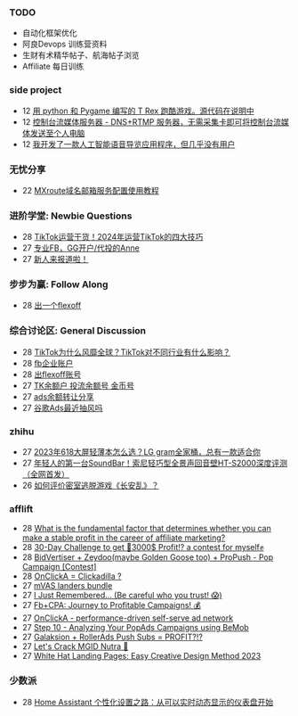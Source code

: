 ### TODO
-  自动化框架优化
-  阿良Devops 训练营资料
-  生财有术精华帖子、航海帖子浏览
-  Affiliate 每日训练

### side project
<!-- sideproject:START -->
-  12 [用 python 和 Pygame 编写的 T Rex 跑酷游戏。源代码在说明中](https://www.youtube.com/watch?v=pZySIXSelCA)
-  12 [控制台流媒体服务器 - DNS+RTMP 服务器，无需采集卡即可将控制台流媒体发送至个人电脑](https://github.com/Aioros/console-streaming-server)
-  12 [我开发了一款人工智能语音导览应用程序，但几乎没有用户](https://www.reddit.com/r/SideProject/comments/18gpp0e/ive_built_an_ai_audio_tour_app_but_have_almost_no/)<!-- sideproject:END -->


### 无忧分享
<!-- ruyo:START -->
-  22 [MXroute域名邮箱服务配置使用教程](https://51.ruyo.net/18648.html)<!-- ruyo:END -->

### 进阶学堂: Newbie Questions
<!-- advertcn1:START -->
-  28 [TikTok运营干货！2024年运营TikTok的四大技巧](https://www.advertcn.com/thread-114846-1-1.html)
-  27 [专业FB，GG开户/代投的Anne](https://www.advertcn.com/thread-114837-1-1.html)
-  27 [新人来报道啦！](https://www.advertcn.com/thread-114836-1-1.html)<!-- advertcn1:END -->

### 步步为赢: Follow Along
<!-- advertcn2:START -->
-  28 [出一个flexoff](https://www.advertcn.com/thread-114847-1-1.html)<!-- advertcn2:END -->

### 综合讨论区: General Discussion
<!-- advertcn3:START -->
-  28 [TikTok为什么风靡全球？TikTok对不同行业有什么影响？](https://www.advertcn.com/thread-114850-1-1.html)
-  28 [fb企业账户](https://www.advertcn.com/thread-114851-1-1.html)
-  28 [出flexoff账号](https://www.advertcn.com/thread-114848-1-1.html)
-  27 [TK余额户 投流余额号 金币号](https://www.advertcn.com/thread-114843-1-1.html)
-  27 [ads余额转让分享](https://www.advertcn.com/thread-114841-1-1.html)
-  27 [谷歌Ads最近抽风吗](https://www.advertcn.com/thread-114840-1-1.html)<!-- advertcn3:END -->


### zhihu
<!-- zhihu:START -->
-  27 [2023年618大屏轻薄本怎么选？LG gram全家桶，总有一款适合你](http://zhuanlan.zhihu.com/p/632641888?utm_campaign=rss&utm_medium=rss&utm_source=rss&utm_content=title)
-  27 [年轻人的第一台SoundBar！索尼轻巧型全景声回音壁HT-S2000深度评测（全网首发）](http://zhuanlan.zhihu.com/p/630990296?utm_campaign=rss&utm_medium=rss&utm_source=rss&utm_content=title)
-  26 [如何评价密室逃脱游戏《长安乱》？](http://www.zhihu.com/question/563950552/answer/3045961312?utm_campaign=rss&utm_medium=rss&utm_source=rss&utm_content=title)<!-- zhihu:END -->

### afflift
<!-- afflift:START -->
-  28 [What is the fundamental factor that determines whether you can make a stable profit in the career of affiliate marketing?](https://afflift.com/f/threads/what-is-the-fundamental-factor-that-determines-whether-you-can-make-a-stable-profit-in-the-career-of-affiliate-marketing.13047/)
-  28 [30-Day Challenge to get 🎯3000$ Profit⁉ a contest for myself✊](https://afflift.com/f/threads/30-day-challenge-to-get-%F0%9F%8E%AF3000-profit%E2%81%89-a-contest-for-myself%E2%9C%8A.9419/)
-  28 [BidVertiser + Zeydoo&lpar;maybe Golden Goose too&rpar; + ProPush - Pop Campaign [Contest]](https://afflift.com/f/threads/bidvertiser-zeydoo-maybe-golden-goose-too-propush-pop-campaign-contest.12895/)
-  28 [OnClickA = Clickadilla ?](https://afflift.com/f/threads/onclicka-clickadilla.12408/)
-  27 [mVAS landers bundle](https://afflift.com/f/threads/mvas-landers-bundle.12774/)
-  27 [I Just Remembered... &lpar;Be careful who you trust! 😱&rpar;](https://afflift.com/f/threads/i-just-remembered-be-careful-who-you-trust-%F0%9F%98%B1.13048/)
-  27 [Fb+CPA: Journey to Profitable Campaigns! 💰](https://afflift.com/f/threads/fb-cpa-journey-to-profitable-campaigns-%F0%9F%92%B0.12907/)
-  27 [OnClickA - performance-driven self-serve ad network](https://afflift.com/f/threads/onclicka-performance-driven-self-serve-ad-network.10316/)
-  27 [Step 10 - Analyzing Your PopAds Campaigns using BeMob](https://afflift.com/f/threads/step-10-analyzing-your-popads-campaigns-using-bemob.2947/)
-  27 [Galaksion + RollerAds Push Subs = PROFIT?!?](https://afflift.com/f/threads/galaksion-rollerads-push-subs-profit.13030/)
-  27 [Let&#39;s Crack MGID Nutra 🚀](https://afflift.com/f/threads/lets-crack-mgid-nutra-%F0%9F%9A%80.12967/)
-  27 [White Hat Landing Pages: Easy Creative Design Method 2023](https://afflift.com/f/threads/white-hat-landing-pages-easy-creative-design-method-2023.11420/)<!-- afflift:END -->

### 少数派
<!-- sspai:START -->
-  28 [Home Assistant 个性化设置之路：从可以实时动态显示的仪表盘开始](https://sspai.com/post/88325)<!-- sspai:END -->
